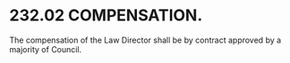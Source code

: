 232.02 COMPENSATION.
====================

The compensation of the Law Director shall be by contract approved by a
majority of Council.
